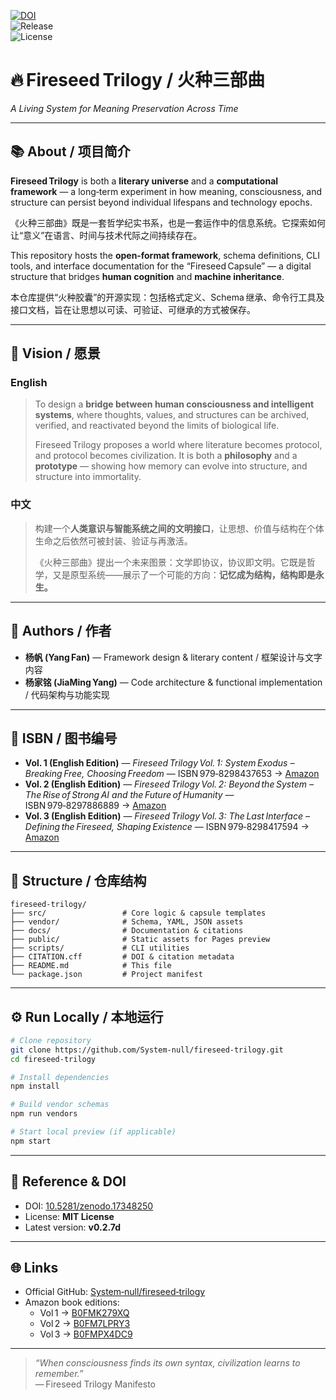 [![DOI](https://zenodo.org/badge/DOI/10.5281/zenodo.17348250.svg)](https://doi.org/10.5281/zenodo.17348250)  
![Release](https://img.shields.io/github/v/release/System-null/fireseed-trilogy?include_prereleases)  
![License](https://img.shields.io/github/license/System-null/fireseed-trilogy)

# 🔥 Fireseed Trilogy / 火种三部曲  
_A Living System for Meaning Preservation Across Time_

---

## 📚 About / 项目简介  

**Fireseed Trilogy** is both a **literary universe** and a **computational framework** — a long‑term experiment in how meaning, consciousness, and structure can persist beyond individual lifespans and technology epochs.

《火种三部曲》既是一套哲学纪实书系，也是一套运作中的信息系统。它探索如何让“意义”在语言、时间与技术代际之间持续存在。

This repository hosts the **open‑format framework**, schema definitions, CLI tools, and interface documentation for the “Fireseed Capsule” — a digital structure that bridges **human cognition** and **machine inheritance**.

本仓库提供“火种胶囊”的开源实现：包括格式定义、Schema 继承、命令行工具及接口文档，旨在让思想以可读、可验证、可继承的方式被保存。

---

## 🧠 Vision / 愿景  

### English  
> To design a **bridge between human consciousness and intelligent systems**, where thoughts, values, and structures can be archived, verified, and reactivated beyond the limits of biological life.  
>  
> Fireseed Trilogy proposes a world where literature becomes protocol, and protocol becomes civilization. It is both a **philosophy** and a **prototype** — showing how memory can evolve into structure, and structure into immortality.

### 中文  
> 构建一个**人类意识与智能系统之间的文明接口**，让思想、价值与结构在个体生命之后依然可被封装、验证与再激活。  
>  
> 《火种三部曲》提出一个未来图景：文学即协议，协议即文明。它既是哲学，又是原型系统——展示了一个可能的方向：**记忆成为结构，结构即是永生。**

---

## 👥 Authors / 作者  

- **杨帆 (Yang Fan)** — Framework design & literary content / 框架设计与文字内容  
- **杨家铭 (JiaMing Yang)** — Code architecture & functional implementation / 代码架构与功能实现  

---

## 🧾 ISBN / 图书编号  

- **Vol. 1 (English Edition)** — *Fireseed Trilogy Vol. 1: System Exodus – Breaking Free, Choosing Freedom* — ISBN 979‑8298437653 → [Amazon](https://www.amazon.com/gp/product/B0FMK279XQ)  
- **Vol. 2 (English Edition)** — *Fireseed Trilogy Vol. 2: Beyond the System – The Rise of Strong AI and the Future of Humanity* — ISBN 979‑8297886889 → [Amazon](https://www.amazon.com/gp/product/B0FM7LPRY3)  
- **Vol. 3 (English Edition)** — *Fireseed Trilogy Vol. 3: The Last Interface – Defining the Fireseed, Shaping Existence* — ISBN 979‑8298417594 → [Amazon](https://www.amazon.com/gp/product/B0FMPX4DC9)  

---

## 🧩 Structure / 仓库结构  

```
fireseed-trilogy/
├── src/                 # Core logic & capsule templates
├── vendor/              # Schema, YAML, JSON assets
├── docs/                # Documentation & citations
├── public/              # Static assets for Pages preview
├── scripts/             # CLI utilities
├── CITATION.cff         # DOI & citation metadata
├── README.md            # This file
└── package.json         # Project manifest
```

---

## ⚙️ Run Locally / 本地运行  

```bash
# Clone repository
git clone https://github.com/System-null/fireseed-trilogy.git
cd fireseed-trilogy

# Install dependencies
npm install

# Build vendor schemas
npm run vendors

# Start local preview (if applicable)
npm start
```

---

## 📖 Reference & DOI  

- DOI: [10.5281/zenodo.17348250](https://doi.org/10.5281/zenodo.17348250)  
- License: **MIT License**  
- Latest version: **v0.2.7d**

---

## 🌐 Links  

- Official GitHub: [System‑null/fireseed‑trilogy](https://github.com/System-null/fireseed-trilogy)  
- Amazon book editions:  
  - Vol 1 → [B0FMK279XQ](https://www.amazon.com/gp/product/B0FMK279XQ)  
  - Vol 2 → [B0FM7LPRY3](https://www.amazon.com/gp/product/B0FM7LPRY3)  
  - Vol 3 → [B0FMPX4DC9](https://www.amazon.com/gp/product/B0FMPX4DC9)

---

> _“When consciousness finds its own syntax, civilization learns to remember.”_  
> — Fireseed Trilogy Manifesto
